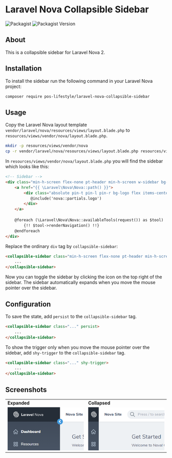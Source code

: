 # Laravel Nova Collapsible Sidebar

![Packagist](https://img.shields.io/packagist/l/pos-lifestyle/laravel-nova-collapsible-sidebar)
![Packagist Version](https://img.shields.io/packagist/v/pos-lifestyle/laravel-nova-collapsible-sidebar)

## About

This is a collapsible sidebar for Laravel Nova 2.

## Installation

To install the sidebar run the following command in your Laravel Nova project:

```bash
composer require pos-lifestyle/laravel-nova-collapsible-sidebar
```

## Usage

Copy the Laravel Nova layout template `vendor/laravel/nova/resources/views/layout.blade.php` to
`resources/views/vendor/nova/layout.blade.php`.

```bash
mkdir -p resources/views/vendor/nova
cp -r vendor/laravel/nova/resources/views/layout.blade.php resources/views/vendor/nova/layout.blade.php
```

In `resources/views/vendor/nova/layout.blade.php` you will find the sidebar which looks like this:

```html
<!-- Sidebar -->
<div class="min-h-screen flex-none pt-header min-h-screen w-sidebar bg-grad-sidebar px-6">
    <a href="{{ \Laravel\Nova\Nova::path() }}">
        <div class="absolute pin-t pin-l pin-r bg-logo flex items-center w-sidebar h-header px-6 text-white">
           @include('nova::partials.logo')
        </div>
    </a>

    @foreach (\Laravel\Nova\Nova::availableTools(request()) as $tool)
        {!! $tool->renderNavigation() !!}
    @endforeach
</div>
```

Replace the ordinary `div` tag by `collapsible-sidebar`:

```html
<collapsible-sidebar class="min-h-screen flex-none pt-header min-h-screen w-sidebar bg-grad-sidebar px-6">
    ...
</collapsible-sidebar>
```

Now you can toggle the sidebar by clicking the icon on the top right of the sidebar. The sidebar automatically expands
when you move the mouse pointer over the sidebar.

## Configuration

To save the state, add `persist` to the `collapsible-sidebar` tag.

```html
<collapsible-sidebar class="..." persist>
    ...
</collapsible-sidebar>
```

To show the trigger only when you move the mouse pointer over the sidebar, add `shy-trigger` to the
`collapsible-sidebar` tag.

```html
<collapsible-sidebar class="..." shy-trigger>
    ...
</collapsible-sidebar>
```

## Screenshots

<table>
    <tr>
        <td><strong>Expanded</strong></td>
        <td><strong>Collapsed</strong></td>
    </tr>
    <tr>
        <td><img src="docs/assets/img/collapsible-sidebar-expanded.png" alt="Collapsible sidebar (expanded)"></td>
        <td><img src="docs/assets/img/collapsible-sidebar-collapsed.png" alt="Collapsible sidebar (collapsed)"></td>
    </tr>
</table>
